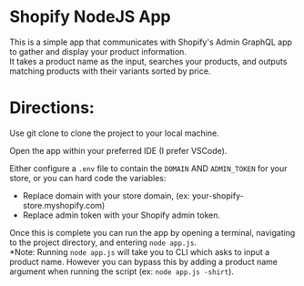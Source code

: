 # Shopify NodeJS App

This is a simple app that communicates with Shopify's Admin GraphQL app to gather and display your product information.  
It takes a product name as the input, searches your products, and outputs matching products with their variants sorted by price.

# Directions:

Use git clone to clone the project to your local machine.

Open the app within your preferred IDE (I prefer VSCode).

Either configure a `.env` file to contain the `DOMAIN` AND `ADMIN_TOKEN` for your store, or you can hard code the variables:  
- Replace domain with your store domain, (ex: your-shopify-store.myshopify.com)  
- Replace admin token with your Shopify admin token.

Once this is complete you can run the app by opening a terminal, navigating to the project directory, and entering `node app.js`.  
*Note: Running `node app.js` will take you to CLI which asks to input a product name. However you can bypass this by adding a product name argument when running the script (ex: `node app.js -shirt`).
